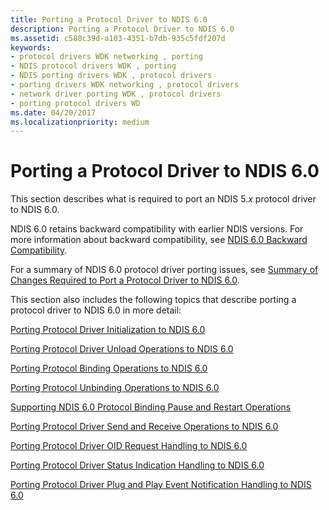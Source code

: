 ```yaml
---
title: Porting a Protocol Driver to NDIS 6.0
description: Porting a Protocol Driver to NDIS 6.0
ms.assetid: c580c39d-a103-4351-b7db-935c5fdf207d
keywords:
- protocol drivers WDK networking , porting
- NDIS protocol drivers WDK , porting
- NDIS porting drivers WDK , protocol drivers
- porting drivers WDK networking , protocol drivers
- network driver porting WDK , protocol drivers
- porting protocol drivers WD
ms.date: 04/20/2017
ms.localizationpriority: medium
---
```


# Porting a Protocol Driver to NDIS 6.0





This section describes what is required to port an NDIS 5.*x* protocol driver to NDIS 6.0.

NDIS 6.0 retains backward compatibility with earlier NDIS versions. For more information about backward compatibility, see [NDIS 6.0 Backward Compatibility](ndis-6-0-backward-compatibility.md).

For a summary of NDIS 6.0 protocol driver porting issues, see [Summary of Changes Required to Port a Protocol Driver to NDIS 6.0](summary-of-changes-required-to-port-a-protocol-driver-to-ndis-6-0.md).

This section also includes the following topics that describe porting a protocol driver to NDIS 6.0 in more detail:

[Porting Protocol Driver Initialization to NDIS 6.0](porting-protocol-driver-initialization-to-ndis-6-0.md)

[Porting Protocol Driver Unload Operations to NDIS 6.0](porting-protocol-driver-unload-operations-to-ndis-6-0.md)

[Porting Protocol Binding Operations to NDIS 6.0](porting-protocol-binding-operations-to-ndis-6-0.md)

[Porting Protocol Unbinding Operations to NDIS 6.0](porting-protocol-unbinding-operations-to-ndis-6-0.md)

[Supporting NDIS 6.0 Protocol Binding Pause and Restart Operations](supporting-ndis-6-0-protocol-binding-pause-and-restart-operations.md)

[Porting Protocol Driver Send and Receive Operations to NDIS 6.0](porting-protocol-driver-send-and-receive-operations-to-ndis-6-0.md)

[Porting Protocol Driver OID Request Handling to NDIS 6.0](porting-protocol-driver-oid-request-handling-to-ndis-6-0.md)

[Porting Protocol Driver Status Indication Handling to NDIS 6.0](porting-protocol-driver-status-indication-handling-to-ndis-6-0.md)

[Porting Protocol Driver Plug and Play Event Notification Handling to NDIS 6.0](porting-protocol-driver-plug-and-play-event-notification-handling-to-n.md)

 

 





